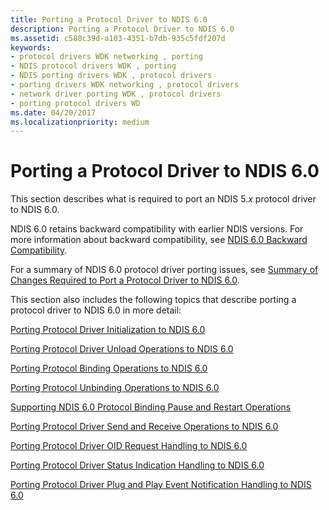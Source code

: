 ```yaml
---
title: Porting a Protocol Driver to NDIS 6.0
description: Porting a Protocol Driver to NDIS 6.0
ms.assetid: c580c39d-a103-4351-b7db-935c5fdf207d
keywords:
- protocol drivers WDK networking , porting
- NDIS protocol drivers WDK , porting
- NDIS porting drivers WDK , protocol drivers
- porting drivers WDK networking , protocol drivers
- network driver porting WDK , protocol drivers
- porting protocol drivers WD
ms.date: 04/20/2017
ms.localizationpriority: medium
---
```


# Porting a Protocol Driver to NDIS 6.0





This section describes what is required to port an NDIS 5.*x* protocol driver to NDIS 6.0.

NDIS 6.0 retains backward compatibility with earlier NDIS versions. For more information about backward compatibility, see [NDIS 6.0 Backward Compatibility](ndis-6-0-backward-compatibility.md).

For a summary of NDIS 6.0 protocol driver porting issues, see [Summary of Changes Required to Port a Protocol Driver to NDIS 6.0](summary-of-changes-required-to-port-a-protocol-driver-to-ndis-6-0.md).

This section also includes the following topics that describe porting a protocol driver to NDIS 6.0 in more detail:

[Porting Protocol Driver Initialization to NDIS 6.0](porting-protocol-driver-initialization-to-ndis-6-0.md)

[Porting Protocol Driver Unload Operations to NDIS 6.0](porting-protocol-driver-unload-operations-to-ndis-6-0.md)

[Porting Protocol Binding Operations to NDIS 6.0](porting-protocol-binding-operations-to-ndis-6-0.md)

[Porting Protocol Unbinding Operations to NDIS 6.0](porting-protocol-unbinding-operations-to-ndis-6-0.md)

[Supporting NDIS 6.0 Protocol Binding Pause and Restart Operations](supporting-ndis-6-0-protocol-binding-pause-and-restart-operations.md)

[Porting Protocol Driver Send and Receive Operations to NDIS 6.0](porting-protocol-driver-send-and-receive-operations-to-ndis-6-0.md)

[Porting Protocol Driver OID Request Handling to NDIS 6.0](porting-protocol-driver-oid-request-handling-to-ndis-6-0.md)

[Porting Protocol Driver Status Indication Handling to NDIS 6.0](porting-protocol-driver-status-indication-handling-to-ndis-6-0.md)

[Porting Protocol Driver Plug and Play Event Notification Handling to NDIS 6.0](porting-protocol-driver-plug-and-play-event-notification-handling-to-n.md)

 

 





